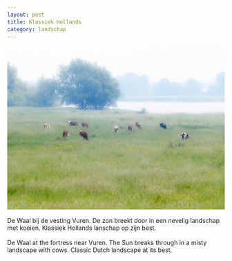 ```yaml
---
layout: post
title: Klassiek Hollands
category: landschap
---
```


![uiterwaarden](/images/uiterwaarden.jpg)

De Waal bij de vesting Vuren. De zon breekt door in een nevelig landschap met koeien. Klassiek Hollands lanschap op zijn best.
<br><br>
De Waal at the fortress near Vuren. The Sun breaks through in a misty landscape with cows. Classic Dutch landscape at its best.
